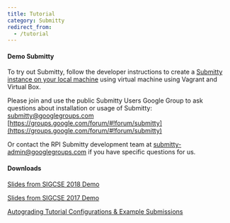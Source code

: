 ```yaml
---
title: Tutorial
category: Submitty
redirect_from:
  - /tutorial
---
```


#### Demo Submitty

To try out Submitty, follow the developer instructions to create a
[Submitty instance on your local machine](http://submitty.org/developer/vm_install_using_vagrant)
using virtual machine using Vagrant and Virtual Box.

Please join and use the public Submitty Users Google Group to ask questions about
installation or usage of Submitty:  
[submitty@googlegroups.com](mailto:submitty@googlegroups.com)  
[https://groups.google.com/forum/#!forum/submitty](https://groups.google.com/forum/#!forum/submitty)

Or contact the RPI Submitty development team at
[submitty-admin@googlegroups.com](mailto:submitty-admin@googlegroups.com)
if you have specific questions for us.


#### Downloads

[Slides from SIGCSE 2018 Demo](https://github.com/Submitty/publications/raw/master/2018_SIGCSE_demo_peveler_et_al/SIGCSE%202018%20Submitty%20Demo%20Presentation.pdf)

[Slides from SIGCSE 2017 Demo ](https://github.com/Submitty/Tutorial/raw/master/presentation/Submitty%20Demo%20SIGCSE%20March%2010%202017.pdf)
  
[Autograding Tutorial Configurations & Example Submissions](https://github.com/Submitty/Tutorial/archive/master.zip)



